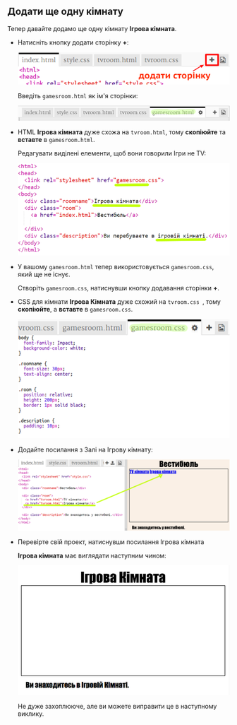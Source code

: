 ## Додати ще одну кімнату

Тепер давайте додамо ще одну кімнату **Ігрова кімната**.

+ Натисніть кнопку додати сторінку **+**:
    
    ![скріншот](images/rooms-add-page.png)
    
    Введіть `gamesroom.html` як ім'я сторінки:
    
    ![скріншот](images/rooms-games-html.png)

+ HTML **Ігрова кімната** дуже схожа на `tvroom.html`, тому **скопіюйте** та **вставте** в `gamesroom.html`.
    
    Редагувати виділені елементи, щоб вони говорили Ігри не TV:
    
    ![скріншот](images/rooms-games-html2.png)

+ У вашому `gamesroom.html` тепер використовується `gamesroom.css`, який ще не існує.
    
    Створіть `gamesroom.css`, натиснувши кнопку додавання сторінки **+**.

+ CSS для кімнати **Ігрова Кімната** дуже схожий на `tvroom.css `, тому **скопіюйте**, а **вставте** в `gamesroom.css`.
    
    ![скріншот](images/rooms-add-games-css.png)

+ Додайте посилання з Залі на Ігрову кімнату:
    
    ![скріншот](images/rooms-hall-games.png)

+ Перевірте свій проект, натиснувши посилання Ігрова кімната
    
    **Ігрова кімната** має виглядати наступним чином:
    
    ![скріншот](images/rooms-games-before.png)
    
    Не дуже захоплююче, але ви можете виправити це в наступному виклику.